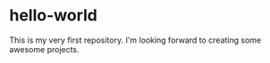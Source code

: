 # hello-world
This is my very first repository. 
I'm looking forward to creating some awesome projects.
